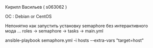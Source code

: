 Кирилл Васильев ( s063062 )

OC : Debian or CentOS

Непонятно как запустить установку semaphore без интерактивного мода ...
roles -> semaphore -> tasks -> main.yml

ansible-playbook semaphore.yml -i hosts --extra-vars "target=host"

